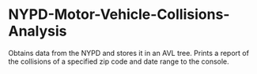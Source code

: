 # NYPD-Motor-Vehicle-Collisions-Analysis
Obtains data from the NYPD and stores it in an AVL tree. Prints a report of the collisions of a specified zip code and date range to the console.
